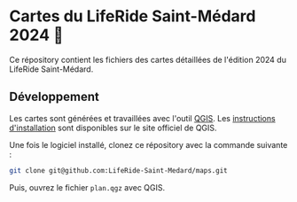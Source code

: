 # Cartes du LifeRide Saint-Médard 2024 🧭

Ce répository contient les fichiers des cartes détaillées de l'édition 2024 du LifeRide Saint-Médard.

## Développement
Les cartes sont générées et travaillées avec l'outil [QGIS](https://qgis.org/). Les [instructions d'installation](https://qgis.org/download/) sont disponibles sur le site officiel de QGIS.

Une fois le logiciel installé, clonez ce répository avec la commande suivante :
```bash
git clone git@github.com:LifeRide-Saint-Medard/maps.git
```
Puis, ouvrez le fichier `plan.qgz` avec QGIS.
